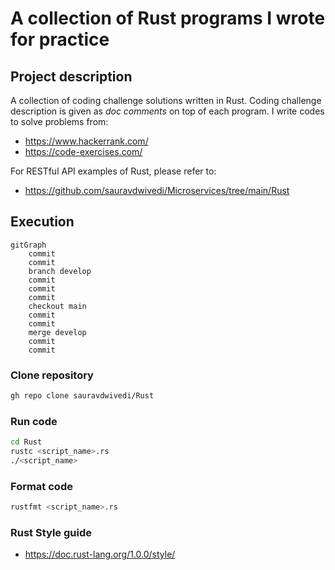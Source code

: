 # A collection of Rust programs I wrote for practice

## Project description

A collection of coding challenge solutions written in Rust. Coding challenge description is given as _doc comments_ on top of each program. I write codes to solve problems from:

- https://www.hackerrank.com/
- https://code-exercises.com/

For RESTful API examples of Rust, please refer to:

- https://github.com/sauravdwivedi/Microservices/tree/main/Rust

## Execution

```mermaid
gitGraph
    commit
    commit
    branch develop
    commit
    commit
    commit
    checkout main
    commit
    commit
    merge develop
    commit
    commit
```

### Clone repository  

```bash
gh repo clone sauravdwivedi/Rust
```

### Run code

```bash
cd Rust
rustc <script_name>.rs
./<script_name>
```

### Format code

```bash
rustfmt <script_name>.rs
```

### Rust Style guide

- https://doc.rust-lang.org/1.0.0/style/